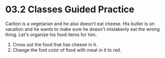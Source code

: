  

# 03.2 Classes Guided Practice

Carlton is a vegetarian and he also doesn't eat cheese. His butler is on vacation and he wants to make sure he doesn't mistakenly eat the wrong thing. Let's organize his food items for him.

1. Cross out the food that has cheese in it.
2. Change the font color of food with meat in it to red.